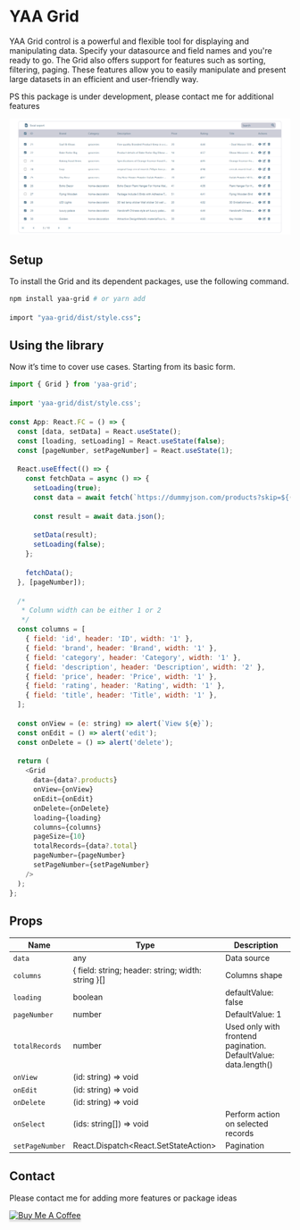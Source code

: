 # YAA Grid

YAA Grid control is a powerful and flexible tool for displaying and manipulating data. Specify your datasource and field names and you're ready to go.
The Grid also offers support for features such as sorting, filtering, paging. These features allow you to easily manipulate and present large datasets in an efficient and user-friendly way.

PS this package is under development, please contact me for additional features

![Screenshot](Screenshot.png)

## Setup

To install the Grid and its dependent packages, use the following command.

```bash
npm install yaa-grid # or yarn add

import "yaa-grid/dist/style.css";
```

## Using the library

Now it’s time to cover use cases. Starting from its basic form.

```js
import { Grid } from 'yaa-grid';

import 'yaa-grid/dist/style.css';

const App: React.FC = () => {
  const [data, setData] = React.useState();
  const [loading, setLoading] = React.useState(false);
  const [pageNumber, setPageNumber] = React.useState(1);

  React.useEffect(() => {
    const fetchData = async () => {
      setLoading(true);
      const data = await fetch(`https://dummyjson.com/products?skip=${(pageNumber - 1) * 10}&limit=10`);

      const result = await data.json();

      setData(result);
      setLoading(false);
    };

    fetchData();
  }, [pageNumber]);

  /*
   * Column width can be either 1 or 2
   */
  const columns = [
    { field: 'id', header: 'ID', width: '1' },
    { field: 'brand', header: 'Brand', width: '1' },
    { field: 'category', header: 'Category', width: '1' },
    { field: 'description', header: 'Description', width: '2' },
    { field: 'price', header: 'Price', width: '1' },
    { field: 'rating', header: 'Rating', width: '1' },
    { field: 'title', header: 'Title', width: '1' },
  ];

  const onView = (e: string) => alert(`View ${e}`);
  const onEdit = () => alert('edit');
  const onDelete = () => alert('delete');

  return (
    <Grid
      data={data?.products}
      onView={onView}
      onEdit={onEdit}
      onDelete={onDelete}
      loading={loading}
      columns={columns}
      pageSize={10}
      totalRecords={data?.total}
      pageNumber={pageNumber}
      setPageNumber={setPageNumber}
    />
  );
};
```

## Props

| Name            | Type                                               | Description                                                     |
| --------------- | -------------------------------------------------- | --------------------------------------------------------------- |
| `data`          | any                                                | Data source                                                     |
| `columns`       | { field: string; header: string; width: string }[] | Columns shape                                                   |
| `loading`       | boolean                                            | defaultValue: false                                             |
| `pageNumber`    | number                                             | DefaultValue: 1                                                 |
| `totalRecords`  | number                                             | Used only with frontend pagination. DefaultValue: data.length() |
| `onView`        | (id: string) => void                               |                                                                 |
| `onEdit`        | (id: string) => void                               |                                                                 |
| `onDelete`      | (id: string) => void                               |                                                                 |
| `onSelect`      | (ids: string[]) => void                            | Perform action on selected records                              |
| `setPageNumber` | React.Dispatch<React.SetStateAction<number>>       | Pagination                                                      |

## Contact

Please contact me for adding more features or package ideas

<a href="https://www.buymeacoffee.com/yazankhatib" target="_blank"><img src="https://www.buymeacoffee.com/assets/img/custom_images/orange_img.png" alt="Buy Me A Coffee" style="height: 41px !important;width: 174px !important;box-shadow: 0px 3px 2px 0px rgba(190, 190, 190, 0.5) !important;-webkit-box-shadow: 0px 3px 2px 0px rgba(190, 190, 190, 0.5) !important;" ></a>
